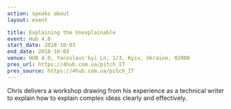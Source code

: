 ```yaml
---
action: speaks about
layout: event

title: Explaining the Unexplainable
event: Hub 4.0
start_date: 2018-10-03
end_date: 2018-10-03
venue: HUB 4.0, Yaroslavs'kyi Ln, 1/3, Kyiv, Ukraine, 02000
pres_url: https://4hub.com.ua/pitch_IT
pres_source: https://4hub.com.ua/pitch_IT
---
```


Chris delivers a workshop drawing from his experience as a technical writer to explain how to explain complex ideas clearly and effectively.
